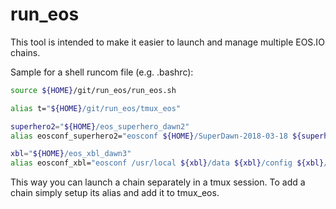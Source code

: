 # run_eos

This tool is intended to make it easier to launch and manage multiple EOS.IO chains.

Sample for a shell runcom file (e.g. .bashrc):

```sh
source ${HOME}/git/run_eos/run_eos.sh

alias t="${HOME}/git/run_eos/tmux_eos"

superhero2="${HOME}/eos_superhero_dawn2"
alias eosconf_superhero2="eosconf ${HOME}/SuperDawn-2018-03-18 ${superhero2}/data ${superhero2}/config ${superhero2}/wallet 127.0.0.1 8889 127.0.0.1 9999" # 9876

xbl="${HOME}/eos_xbl_dawn3"
alias eosconf_xbl="eosconf /usr/local ${xbl}/data ${xbl}/config ${xbl}/wallet 127.0.0.1 8888 127.0.0.1 8890" # 9872
```

This way you can launch a chain separately in a tmux session.
To add a chain simply setup its alias and add it to tmux_eos.


